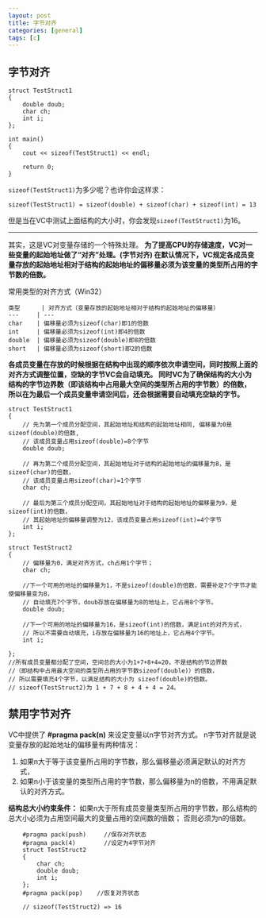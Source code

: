 ```yaml
---
layout: post
title: 字节对齐
categories: [general]
tags: [c]
---
```


## 字节对齐 ##

    struct TestStruct1
    { 
        double doub; 
        char ch; 
        int i; 
    };
    
    int main()
    {
        cout << sizeof(TestStruct1) << endl;
     
        return 0;
    }

`sizeof(TestStruct1)`为多少呢？也许你会这样求： 

	sizeof(TestStruct1) = sizeof(double) + sizeof(char) + sizeof(int) = 13

但是当在VC中测试上面结构的大小时，你会发现`sizeof(TestStruct1)`为16。

----------

其实，这是VC对变量存储的一个特殊处理。
**为了提高CPU的存储速度，VC对一些变量的起始地址做了“对齐”处理。(字节对齐)
在默认情况下，VC规定各成员变量存放的起始地址相对于结构的起始地址的偏移量必须为该变量的类型所占用的字节数的倍数。**

常用类型的对齐方式（Win32） 

	
	类型		| 对齐方式（变量存放的起始地址相对于结构的起始地址的偏移量）
	---  	| --- 	 
	char    | 偏移量必须为sizeof(char)即1的倍数
	int	    | 偏移量必须为sizeof(int)即4的倍数
	double	| 偏移量必须为sizeof(double)即8的倍数
	short	| 偏移量必须为sizeof(short)即2的倍数

**各成员变量在存放的时候根据在结构中出现的顺序依次申请空间，同时按照上面的对齐方式调整位置，空缺的字节VC会自动填充。
同时VC为了确保结构的大小为结构的字节边界数（即该结构中占用最大空间的类型所占用的字节数）的倍数，
所以在为最后一个成员变量申请空间后，还会根据需要自动填充空缺的字节。**

    struct TestStruct1
    {
        // 先为第一个成员分配空间，其起始地址和结构的起始地址相同, 偏移量为0是sizeof(double)的倍数, 
        // 该成员变量占用sizeof(double)=8个字节
        double doub; 

        // 再为第二个成员分配空间，其起始地址对于结构的起始地址的偏移量为8，是sizeof(char)的倍数，
        // 该成员变量占用sizeof(char)=1个字节
        char ch;    

        // 最后为第三个成员分配空间，其起始地址对于结构的起始地址的偏移量为9，是sizeof(int)的倍数，
        // 其起始地址的偏移量调整为12，该成员变量占用sizeof(int)=4个字节
        int i;          
    };

    struct TestStruct2
    {
        // 偏移量为0，满足对齐方式，ch占用1个字节；
        char ch;       

        //下一个可用的地址的偏移量为1，不是sizeof(double)的倍数，需要补足7个字节才能使偏移量变为8，
        // 自动填充7个字节，doub存放在偏移量为8的地址上，它占用8个字节。   
        double doub;    

        //下一个可用的地址的偏移量为16，是sizeof(int)的倍数，满足int的对齐方式，
        // 所以不需要自动填充，i存放在偏移量为16的地址上，它占用4个字节。
        int i;          

    };
    //所有成员变量都分配了空间，空间总的大小为1+7+8+4=20，不是结构的节边界数
    //（即结构中占用最大空间的类型所占用的字节数sizeof(double)）的倍数，
    // 所以需要填充4个字节，以满足结构的大小为 sizeof(double)的倍数。
    // sizeof(TestStruct2)为 1 + 7 + 8 + 4 + 4 = 24。
        

## 禁用字节对齐 ##
VC中提供了 **#pragma pack(n)** 来设定变量以n字节对齐方式。
n字节对齐就是说变量存放的起始地址的偏移量有两种情况：

1. 如果n大于等于该变量所占用的字节数，那么偏移量必须满足默认的对齐方式，
1. 如果n小于该变量的类型所占用的字节数，那么偏移量为n的倍数，不用满足默认的对齐方式。

**结构总大小约束条件：**
如果n大于所有成员变量类型所占用的字节数，那么结构的总大小必须为占用空间最大的变量占用的空间数的倍数；
否则必须为n的倍数。

        #pragma pack(push)     //保存对齐状态 
        #pragma pack(4)        //设定为4字节对齐 
        struct TestStruct2 
        { 
            char ch; 
            double doub; 
            int i; 
        }; 
        #pragma pack(pop)    //恢复对齐状态
        
        // sizeof(TestStruct2) => 16
